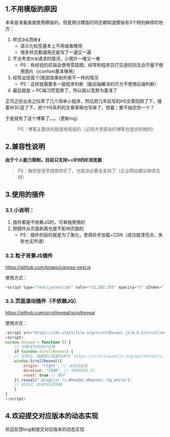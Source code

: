 ## 1.不用模版的原因

本来是准备直接使用模版的，但是用过模版的同志都知道模版有3个特别麻烦的地方：
1. 样式`杂乱`而`重复`
    - 语义化标签基本上不用或者瞎用
    - 很多样式都通用还是写了一遍又一遍
2. 不太考虑`并发`请求的情况，小图片一堆又一堆
    - PS：有经验的前端会使用雪碧图，经常和程序员打交道的同志会尽量不使用图片（iconfont基本够用）
3. 经常出现首个|尾部效果和列表不一样的情况
    - PS：这样就需要多一层程序判断（能前端解决的尽力不使用后端判断）
4. 最后就是 ~ PC端习惯宽屏了，所以就以宽屏为基准了

正巧之前业余之际弄了几个简单小程序，然后把几年前写的H5文章回顾了下，接着W3C逛了下，把个H5系列的文章草稿也写掉了，想着：要不抽空仿一个？

于是就有了这个博客了。。。（更新ing）
> PS：博客主要仿的就是杨青姐的（记得大学那会的博客也是仿的她的）

## 2.兼容性说明

**由于个人能力限制，目前只支持>=IE9的IE浏览器**
> PS：微软爸爸早就放弃IE了，也就没必要全支持了（企业网站建议继续支持）

## 3.使用的插件

### 3.1.小说明：
1. 插件都是不依赖JQ的，可单独使用的
2. 把插件从页面剥离也是不影响页面的
    - PS：插件的目的就是为了美化，使用异步加载+CDN（成功就漂亮点，失败也无所谓）

### 3.2.粒子背景JS插件
<https://github.com/lotapp/canvas-nest.js>

使用方式：
```js
<script type="text/javascript" color="22,192,255" opacity="1" zIndex="-2" count="99" src="//cdn.staticfile.org/canvas-nest.js/1.0.1/canvas-nest.min.js"></script>
```

### 3.3.页面滚动插件（不依赖JQ）
<https://github.com/scrollreveal/scrollreveal>

使用方式：
```js
<script src="https://cdn.staticfile.org/scrollReveal.js/4.0.5/scrollreveal.min.js"></script>
<script>
window.onload = function () {
    // 加载成功就进行设置
    if (window.ScrollReveal) {
    // 实例化，根据默认配置改即可：https://scrollrevealjs.org/api/defaults.html
    window.ScrollReveal({
        origin: "right", // 从右边出现
        duration: "1500", // 持续时间1.5s
        reset: true // 循环
    }).reveal(".bloglist li,#header,#banner,.bg_white");
    // 经测试，支持CSS选择器
    }
}
</script>
```

## 4.欢迎提交对应版本的动态实现

欢迎反馈bug和提交对应版本的动态实现